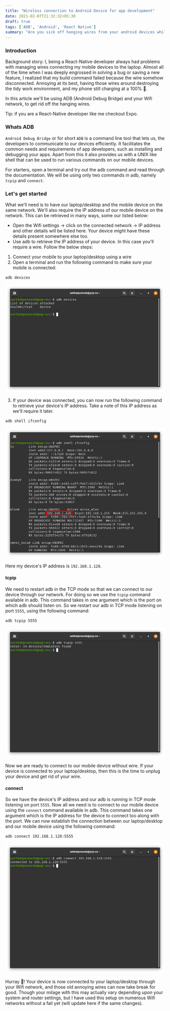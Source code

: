 ```yaml
---
title: "Wireless connection to Android Device for app development"
date: 2021-02-07T21:32:32+05:30
draft: true
tags: ['ADB', 'Android', 'React Native']
summary: "Are you sick off hanging wires from your android devices while you test your apps on them? This blog explains how you can use ADB (Android Debug Bridge) to get rid of those hanging wires while testing and developing your app."
---
```


### Introduction
Background story: I, being a React-Native developer always had problems with managing wires connecting my mobile devices to the laptop. Almost all of the time when I was deeply engrossed in solving a bug or saving a new feature, I realized that my build command failed because the wire somehow disconnected. Annoying at its best, having those wires around destroying the tidy work environment, and my phone still charging at a 100% 🙏.

In this article we'll be using ADB (Android Debug Bridge) and your Wifi network, to get rid off the hanging wires.

Tip: if you are a React-Native developer like me checkout Expo.


### Whats ADB
`Android Debug Bridge` or for short `ADB` is a command line tool that lets us, the developers to communicate to our devices efficiently. It facilitates the common needs and requirements of app developers, such as installing and debugging your apps. Apart from this it also provides us with a UNIX like shell that can be used to run various commands on our mobile devices.

For starters, open a terminal and try out the adb command and read through the documentation. We will be using only two commands in adb, namely `tcpip` and `connect`.

### Let's get started
What we'll need is to have our laptop/desktop and the mobile device on the same network. We'll also require the IP address of our mobile device on the network. This can be retrieved in many ways, some our listed below:

* Open the Wifi settings -> click on the connected network -> IP address and other details will be listed here. Your device might have these details present somewhere else too.
* Use adb to retrieve the IP address of your device. In this case you'll require a wire. Follow the below steps:

1. Connect your mobile to your laptop/desktop using a wire
2. Open a terminal and run the following command to make sure your mobile is connected:
```bash
adb devices
```

![Result for `adb devices`](./1.png)

3. If your device was connected, you can now run the following command to retrieve your device's IP address. Take a note of this IP address as we'll require it later.
```bash
adb shell ifconfig
```

![Result for `adb shell ifconfig`](./2.png)

Here my device's IP address is `192.168.1.128`.

#### tcpip
We need to restart adb in the TCP mode so that we can connect to our device through our network. For doing so we use the `tcpip` command available in adb. This command takes in one argument which is the port on which adb should listen on. So we restart our adb in TCP mode listening on port `5555`, using the following command:
```bash
adb tcpip 5555
```

![Results for `adb tcpip 5555`](./3.png)

Now we are ready to connect to our mobile device without wire. If your device is connected to your laptop/desktop, then this is the time to unplug your device and get rid of your wire.

#### connect
So we have the device's IP address and our adb is running in TCP mode listening on port `5555`. Now all we need is to connect to our mobile device using the `connect` command available in adb. This command takes one argument which is the IP address for the device to connect too along with the port. We can now establish the connection between our laptop/desktop and our mobile device using the following command:
```bash
adb connect 192.168.1.128:5555
```

![Result for `adb connect 192.168.1.128:5555`](./4.png)

Hurray 🍻! Your device is now connected to your laptop/desktop through your Wifi network, and those old annoying wires can now take break for good. Though your milage with this may actually vary depending upon your system and router settings, but I have used this setup on numerous Wifi networks without a fail yet (will update here if the same  changes). 

